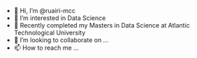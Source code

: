 - 👋 Hi, I’m @ruairi-mcc
- 👀 I’m interested in Data Science 
- 🌱 Recently completed my Masters in Data Science at Atlantic Technological University
- 💞️ I’m looking to collaborate on ...
- 📫 How to reach me ...

<!---
ruairi-mcc/ruairi-mcc is a ✨ special ✨ repository because its `README.md` (this file) appears on your GitHub profile.
You can click the Preview link to take a look at your changes.
--->
